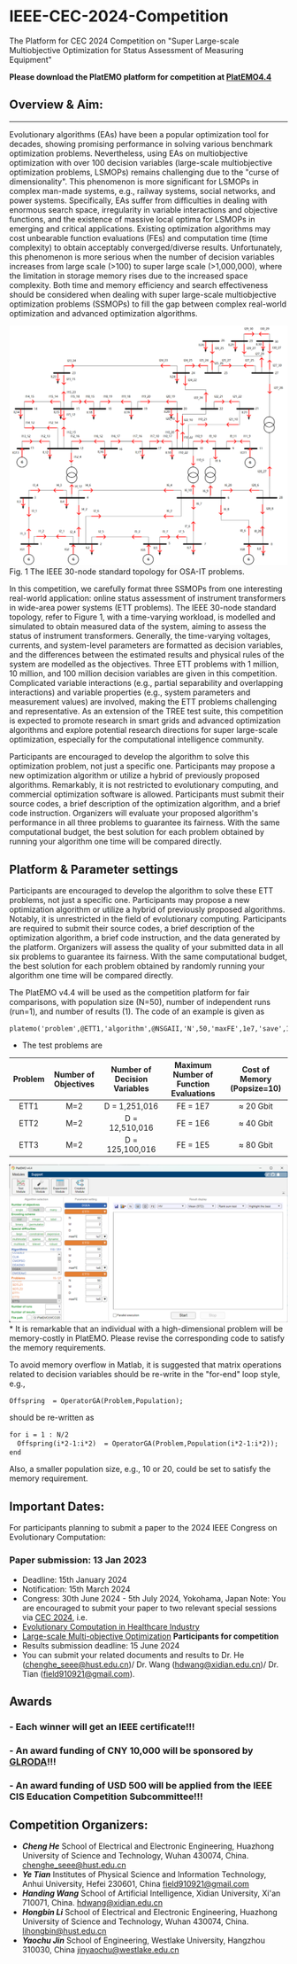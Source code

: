 # IEEE-CEC-2024-Competition
The Platform for CEC 2024 Competition on "Super Large-scale Multiobjective Optimization for Status Assessment of Measuring Equipment"

**Please download the PlatEMO platform for competition at [PlatEMO4.4](https://github.com/ChengHust/IEEE-CEC-2024-Competition/tree/master)**

## Overview & Aim:
***
Evolutionary algorithms (EAs) have been a popular optimization tool for decades, showing promising performance in solving various benchmark optimization problems. 
Nevertheless, using EAs on multiobjective optimization with over 100 decision variables (large-scale multiobjective optimization problems, LSMOPs) remains challenging due to the "curse of dimensionality". 
This phenomenon is more significant for LSMOPs in complex man-made systems, e.g., railway systems, social networks, and power systems. 
Specifically, EAs suffer from difficulties in dealing with enormous search space, irregularity in variable interactions and objective functions, and the existence of massive local optima for LSMOPs in emerging and critical applications. 
Existing optimization algorithms may cost unbearable function evaluations (FEs) and computation time (time complexity) to obtain acceptably converged/diverse results.
Unfortunately, this phenomenon is more serious when the number of decision variables increases from large scale (>100) to super large scale (>1,000,000), where the limitation in storage memory rises due to the increased space complexity. 
Both time and memory efficiency and search effectiveness should be considered when dealing with super large-scale multiobjective optimization problems (SSMOPs) to fill the gap between complex real-world optimization and advanced optimization algorithms.

<img src="https://github.com/ChengHust/IEEE-CEC-2024-Competition/blob/main/CEC0_IEEE_30_nodes.png" />
Fig. 1 The IEEE 30-node standard topology for OSA-IT problems.

In this competition, we carefully format three SSMOPs from one interesting real-world application: online status assessment of instrument transformers in wide-area power systems (ETT problems). 
The IEEE 30-node standard topology, refer to Figure 1, with a time-varying workload, is modelled and simulated to obtain measured data of the system, aiming to assess the status of instrument transformers. 
Generally, the time-varying voltages, currents, and system-level parameters are formatted as decision variables, and the differences between the estimated results and physical rules of the system are modelled as the objectives. 
Three ETT problems with 1 million, 10 million, and 100 million decision variables are given in this competition.
Complicated variable interactions (e.g., partial separability and overlapping interactions) and variable properties (e.g., system parameters and measurement values) are involved, making the ETT problems challenging and representative.
As an extension of the TREE test suite, this competition is expected to promote research in smart grids and advanced optimization algorithms and explore potential research directions for super large-scale optimization, especially for the computational intelligence community.

Participants are encouraged to develop the algorithm to solve this optimization problem, not just a specific one. 
Participants may propose a new optimization algorithm or utilize a hybrid of previously proposed algorithms.
Remarkably, it is not restricted to evolutionary computing, and commercial optimization software is allowed. 
Participants must submit their source codes, a brief description of the optimization algorithm, and a brief code instruction. 
Organizers will evaluate your proposed algorithm's performance in all three problems to guarantee its fairness. 
With the same computational budget, the best solution for each problem obtained by running your algorithm one time will be compared directly.

## Platform & Parameter settings
Participants are encouraged to develop the algorithm to solve these ETT problems, not just a specific one. 
Participants may propose a new optimization algorithm or utilize a hybrid of previously proposed algorithms. 
Notably, it is unrestricted in the field of evolutionary computing. 
Participants are required to submit their source codes, a brief description of the optimization algorithm, a brief code instruction, and the data generated by the platform. 
Organizers will assess the quality of your submitted data in all six problems to guarantee its fairness. 
With the same computational budget, the best solution for each problem obtained by randomly running your algorithm one time will be compared directly. 

The PlatEMO v4.4 will be used as the competition platform for fair comparisons, with population size (N=50), number of independent runs (run=1), and number of results (1). The code of an example is given as 
```
platemo('problem',@ETT1,'algorithm',@NSGAII,'N',50,'maxFE',1e7,'save',1)
```
  
* The test problems are

|             Problem             |      Number of Objectives       |   Number of Decision Variables     |   Maximum Number of Function Evaluations    |  Cost of Memory (Popsize=10)    |
| :-----------------------------: | :-----------------------------: | :-------------------------------:  | :--------------------------------:  | :----------------------------:  |
|             ETT1                |              M=2                |             D = 1,251,016          |                FE = 1E7             |                ≈ 20 Gbit        |
|             ETT2                |              M=2                |             D = 12,510,016         |                FE = 1E6             |                ≈ 40 Gbit        |
|             ETT3                |              M=2                |             D = 125,100,016        |                FE = 1E5             |                ≈ 80 Gbit        |

  <img src="https://github.com/ChengHust/IEEE-CEC-2024-Competition/blob/main/CEC2024Competition_Settings.png" />
* It is remarkable that an individual with a high-dimensional problem will be memory-costly in PlatEMO. Please revise the corresponding code to satisfy the memory requirements.

To avoid memory overflow in Matlab, it is suggested that matrix operations related to decision variables should be re-write in the "for-end" loop style, e.g.,
```
Offspring  = OperatorGA(Problem,Population);
```
should be re-written as
```
for i = 1 : N/2
  Offspring(i*2-1:i*2)  = OperatorGA(Problem,Population(i*2-1:i*2));
end
```
Also, a smaller population size, e.g., 10 or 20, could be set to satisfy the memory requirement.


## Important Dates:
For participants planning to submit a paper to the 2024 IEEE Congress on Evolutionary Computation:
### Paper submission: 13 Jan 2023
 - Deadline: 15th January 2024
 - Notification: 15th March 2024
 - Congress: 30th June 2024 - 5th July 2024, Yokohama, Japan
Note: You are encouraged to submit your paper to two relevant special sessions via [CEC 2024](https://2024.ieeewcci.org/), i.e.
 - [Evolutionary Computation in Healthcare Industry](https://sites.google.com/view/ieee-cis-tf-ish/wcci-2024-special-session-on-healthcare)
 - [Large-scale Multi-objective Optimization](https://github.com/BIMK/cec2024)
**Participants for competition**
 - Results submission deadline: 15 June 2024
 - You can submit your related documents and results to Dr. He (chenghe_seee@hust.edu.cn)/ Dr. Wang (hdwang@xidian.edu.cn)/ Dr. Tian (field910921@gmail.com).

## Awards
### - Each winner will get an IEEE certificate!!!
### - An award funding of CNY 10,000 will be sponsored by [GLRODA](https://www.glroad.com/)!!!
### - An award funding of USD 500 will be applied from the IEEE CIS Education Competition Subcommittee!!!

## Competition Organizers:
* ***Cheng He***
  School of Electrical and Electronic Engineering, Huazhong University of Science and Technology, Wuhan 430074, China. 
  chenghe_seee@hust.edu.cn
* ***Ye Tian***
  Institutes of Physical Science and Information Technology, Anhui University, Hefei 230601, China
  field910921@gmail.com
* ***Handing Wang***
  School of Artificial Intelligence, Xidian University, Xi'an 710071, China. 
  hdwang@xidian.edu.cn
* ***Hongbin Li***
  School of Electrical and Electronic Engineering, Huazhong University of Science and Technology, Wuhan 430074, China. 
  lihongbin@hust.edu.cn
* ***Yaochu Jin***
  School of Engineering, Westlake University, Hangzhou 310030, China
  jinyaochu@westlake.edu.cn
